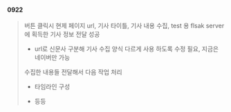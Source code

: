#### 0922
> 버튼 클릭시 현제 페이지 url, 기사 타이틀, 기사 내용 수집, test 용 flsak server 에 획득한 기사 정보 전달 성공
> - url로 신문사 구분해 기사 수집 양식 다르게 사용 하도록 수정 필요, 지금은 네이버만 가능
> 
> 수집한 내용들 전달해서 다음 작업 처리
> - 타임라인 구성
> 
> - 등등
